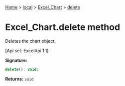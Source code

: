 [Home](./index) &gt; [local](local.md) &gt; [Excel\_Chart](local.excel_chart.md) &gt; [delete](local.excel_chart.delete.md)

# Excel\_Chart.delete method

Deletes the chart object. 

 \[Api set: ExcelApi 1.1\]

**Signature:**
```javascript
delete(): void;
```
**Returns:** `void`

